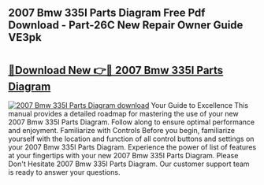 ## 2007 Bmw 335I Parts Diagram Free Pdf Download - Part-26C New Repair Owner Guide VE3pk

# <h2><a href="http://dfswoa.blite.top/?on=2007+Bmw+335I+Parts+Diagram">🔗Download New 👉🔴 2007 Bmw 335I Parts Diagram</a></h2>

[![2007 Bmw 335I Parts Diagram download](https://i.imgur.com/lujVjoI.png)](http://dfswoa.blite.top/?on=2007+Bmw+335I+Parts+Diagram)
Your Guide to Excellence This manual provides a detailed roadmap for mastering the use of your new 2007 Bmw 335I Parts Diagram. Follow along to ensure optimal performance and enjoyment. Familiarize with Controls Before you begin, familiarize yourself with the location and function of all control buttons and settings on your 2007 Bmw 335I Parts Diagram. Experience the power of list of features at your fingertips with your new 2007 Bmw 335I Parts Diagram. Please Don't Hesitate 2007 Bmw 335I Parts Diagram. Our customer support team is ready to answer your questions.
